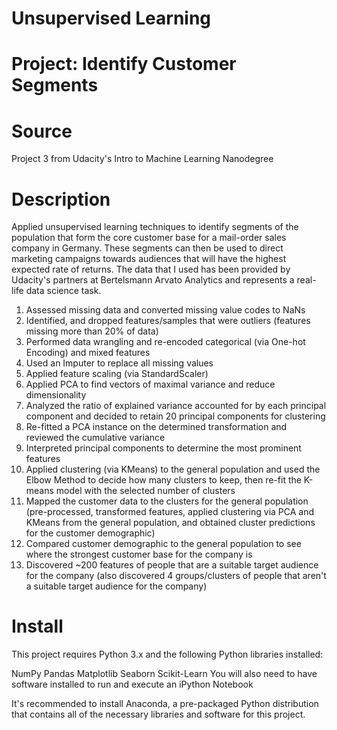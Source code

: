 # Unsupervised Learning
# Project: Identify Customer Segments
# Source
Project 3 from Udacity's Intro to Machine Learning Nanodegree

# Description
Applied unsupervised learning techniques to identify segments of the population that form the core customer base for a mail-order sales company in Germany. These segments can then be used to direct marketing campaigns towards audiences that will have the highest expected rate of returns. The data that I used has been provided by Udacity's partners at Bertelsmann Arvato Analytics and represents a real-life data science task.

1. Assessed missing data and converted missing value codes to NaNs
2. Identified, and dropped features/samples that were outliers (features missing more than 20% of data)
3. Performed data wrangling and re-encoded categorical (via One-hot Encoding) and mixed features
4. Used an Imputer to replace all missing values
5. Applied feature scaling (via StandardScaler)
6. Applied PCA to find vectors of maximal variance and reduce dimensionality
7. Analyzed the ratio of explained variance accounted for by each principal component and decided to retain 20 principal components for clustering
8. Re-fitted a PCA instance on the determined transformation and reviewed the cumulative variance
9. Interpreted principal components to determine the most prominent features
10. Applied clustering (via KMeans) to the general population and used the Elbow Method to decide how many clusters to keep, then re-fit the K-means model with the selected         number of clusters
11. Mapped the customer data to the clusters for the general population (pre-processed, transformed features, applied clustering via PCA and KMeans from the general population,     and obtained cluster predictions for the customer demographic)
12. Compared customer demographic to the general population to see where the strongest customer base for the company is
13. Discovered ~200 features of people that are a suitable target audience for the company (also discovered 4 groups/clusters of people that aren't a suitable target audience       for the company)

# Install
This project requires Python 3.x and the following Python libraries installed:

NumPy
Pandas
Matplotlib
Seaborn
Scikit-Learn
You will also need to have software installed to run and execute an iPython Notebook

It's recommended to install Anaconda, a pre-packaged Python distribution that contains all of the necessary libraries and software for this project.
